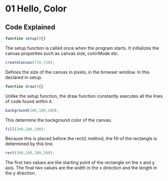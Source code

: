 # 01 Hello, Color

## Code Explained
```js
function setup(){}
```
The setup function is called once when the program starts. It initializes the canvas properties such as canvas size, colorMode etc.

```js
createCanvas(720,720);
```
Defines the size of the canvas in pixels, in the browser window. In this declared in setup.

```js
function draw(){}
```
Unlike the setup function, the draw function constantly executes all the lines of code found within it.

```js
background(100,100,100);
```
This determine the background color of the canvas.

```js
fill(200,100,100);
```
Because this is placed before the rect() method, the fill of the rectangle is determined by this line.

```js
rect(200,200,200,200);
```
The first two values are the starting point of the rectangle on the x and y axis. The final two values are the width in the x direction and the length in the y direction. 
